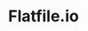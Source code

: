 ---
blog: https://learn.flatfile.io/blog
facebook: https://facebook.com/flatfilers
git: https://github.com/FlatFilers
linkedin: https://linkedin.com/company/flatfile
logohandle: flatfileio
sort: flatfileio
title: Flatfile.io
twitter: https://x.com/flatfilers
website: https://www.flatfile.io/
---
